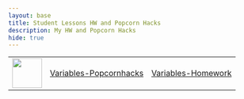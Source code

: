 ```yaml
---
layout: base
title: Student Lessons HW and Popcorn Hacks 
description: My HW and Popcorn Hacks
hide: true
---
```

<table>
    <tr>
        <td><img src="{{site.baseurl}}//images/logo.png" height="60" title="Frontend" alt=""></td>
        <td><a href="{{site.baseurl}}/csse/lessons/variables/popcornHack">Variables-Popcornhacks</a></td>
        <td><a href="{{site.baseurl}}/csse/lessons/variables/homework">Variables-Homework</a></td>
</table>